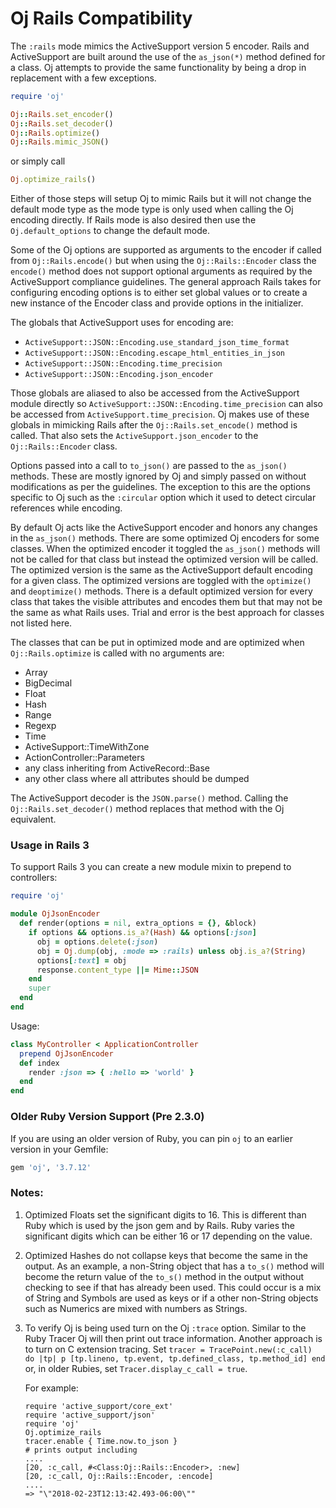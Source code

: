 # Oj Rails Compatibility

The `:rails` mode mimics the ActiveSupport version 5 encoder. Rails and
ActiveSupport are built around the use of the `as_json(*)` method defined for
a class. Oj attempts to provide the same functionality by being a drop in
replacement with a few exceptions.

```ruby
require 'oj'

Oj::Rails.set_encoder()
Oj::Rails.set_decoder()
Oj::Rails.optimize()
Oj::Rails.mimic_JSON()
```

or simply call

```ruby
Oj.optimize_rails()
```

Either of those steps will setup Oj to mimic Rails but it will not change the
default mode type as the mode type is only used when calling the Oj encoding
directly. If Rails mode is also desired then use the `Oj.default_options` to
change the default mode.

Some of the Oj options are supported as arguments to the encoder if called
from `Oj::Rails.encode()` but when using the `Oj::Rails::Encoder` class the
`encode()` method does not support optional arguments as required by the
ActiveSupport compliance guidelines. The general approach Rails takes for
configuring encoding options is to either set global values or to create a new
instance of the Encoder class and provide options in the initializer.

The globals that ActiveSupport uses for encoding are:

 * `ActiveSupport::JSON::Encoding.use_standard_json_time_format`
 * `ActiveSupport::JSON::Encoding.escape_html_entities_in_json`
 * `ActiveSupport::JSON::Encoding.time_precision`
 * `ActiveSupport::JSON::Encoding.json_encoder`

Those globals are aliased to also be accessed from the ActiveSupport module
directly so `ActiveSupport::JSON::Encoding.time_precision` can also be accessed
from `ActiveSupport.time_precision`. Oj makes use of these globals in mimicking
Rails after the `Oj::Rails.set_encode()` method is called. That also sets the
`ActiveSupport.json_encoder` to the `Oj::Rails::Encoder` class.

Options passed into a call to `to_json()` are passed to the `as_json()`
methods. These are mostly ignored by Oj and simply passed on without
modifications as per the guidelines. The exception to this are the options
specific to Oj such as the `:circular` option which it used to detect circular
references while encoding.

By default Oj acts like the ActiveSupport encoder and honors any changes in
the `as_json()` methods. There are some optimized Oj encoders for some
classes. When the optimized encoder it toggled the `as_json()` methods will not
be called for that class but instead the optimized version will be called. The
optimized version is the same as the ActiveSupport default encoding for a
given class. The optimized versions are toggled with the `optimize()` and
`deoptimize()` methods. There is a default optimized version for every class
that takes the visible attributes and encodes them but that may not be the
same as what Rails uses. Trial and error is the best approach for classes not
listed here.

The classes that can be put in optimized mode and are optimized when
`Oj::Rails.optimize` is called with no arguments are:

 * Array
 * BigDecimal
 * Float
 * Hash
 * Range
 * Regexp
 * Time
 * ActiveSupport::TimeWithZone
 * ActionController::Parameters
 * any class inheriting from ActiveRecord::Base
 * any other class where all attributes should be dumped

The ActiveSupport decoder is the `JSON.parse()` method. Calling the
`Oj::Rails.set_decoder()` method replaces that method with the Oj equivalent.

### Usage in Rails 3

To support Rails 3 you can create a new module mixin to prepend to controllers:

```ruby
require 'oj'

module OjJsonEncoder
  def render(options = nil, extra_options = {}, &block)
    if options && options.is_a?(Hash) && options[:json]
      obj = options.delete(:json)
      obj = Oj.dump(obj, :mode => :rails) unless obj.is_a?(String)
      options[:text] = obj
      response.content_type ||= Mime::JSON
    end
    super
  end
end
```

Usage:

```ruby
class MyController < ApplicationController
  prepend OjJsonEncoder
  def index
    render :json => { :hello => 'world' }
  end
end
```

### Older Ruby Version Support (Pre 2.3.0)

If you are using an older version of Ruby, you can pin `oj` to an earlier version in your Gemfile:

```ruby
gem 'oj', '3.7.12'
```

### Notes:

1. Optimized Floats set the significant digits to 16. This is different than
   Ruby which is used by the json gem and by Rails. Ruby varies the
   significant digits which can be either 16 or 17 depending on the value.

2. Optimized Hashes do not collapse keys that become the same in the output. As
   an example, a non-String object that has a `to_s()` method will become the
   return value of the `to_s()` method in the output without checking to see if
   that has already been used. This could occur is a mix of String and Symbols
   are used as keys or if a other non-String objects such as Numerics are mixed
   with numbers as Strings.

3. To verify Oj is being used turn on the Oj `:trace` option. Similar to the
   Ruby Tracer Oj will then print out trace information. Another approach is
   to turn on C extension tracing.  Set `tracer = TracePoint.new(:c_call) do
   |tp| p [tp.lineno, tp.event, tp.defined_class, tp.method_id] end` or, in
   older Rubies, set `Tracer.display_c_call = true`.

   For example:

     ```
     require 'active_support/core_ext'
     require 'active_support/json'
     require 'oj'
     Oj.optimize_rails
     tracer.enable { Time.now.to_json }
     # prints output including
     ....
     [20, :c_call, #<Class:Oj::Rails::Encoder>, :new]
     [20, :c_call, Oj::Rails::Encoder, :encode]
     ....
     => "\"2018-02-23T12:13:42.493-06:00\""
     ```
